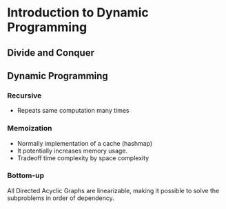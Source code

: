 # Introduction to Dynamic Programming

## Divide and Conquer

## Dynamic Programming

### Recursive

- Repeats same computation many times

### Memoization

- Normally implementation of a cache (hashmap)
- It potentially increases memory usage.
- Tradeoff time complexity by space complexity

### Bottom-up

All Directed Acyclic Graphs are linearizable, making it possible to solve the subproblems in order of dependency.
